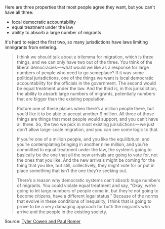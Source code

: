 ---
---

Here are three properties that most people agree they want, but you can't have all three:

- local democratic accountability
- equal treatment under the law
- ability to absorb a large number of migrants

It's hard to reject the first two, so many jurisdictions have laws limiting immigrants from entering.

> I think we should talk about a trilemma for migration, which is three things, and we can only have two out of the three. You think of the liberal democracies — what would we like as a response for large numbers of people who need to go someplace? If it was some political jurisdictions, one of the things we want is local democratic accountability for the officials in the government. The second would be equal treatment under the law. And the third is, in this jurisdiction, the ability to absorb large numbers of migrants, potentially numbers that are bigger than the existing population.
> 
> Picture one of these places when there’s a million people there, but you’d like it to be able to accept another 9 million. All three of those things are things that most people would support, and you can’t have all three. So, the two we pick in most existing jurisdictions — we just don’t allow large-scale migration, and you can see some logic to that.
> 
> If you’re one of a million people, and you like the equilibrium, and you’re contemplating bringing in another nine million, and you’re committed to equal treatment under the law, the system’s going to basically be the one that all the new arrivals are going to vote for, not the ones that you like. And the new arrivals might be coming for the thing that you like, but still, collectively, they might vote for or put in place something that isn’t the one they’re seeking out.
> 
> There’s a reason why democratic systems can’t absorb huge numbers of migrants. You could violate equal treatment and say, “Okay, we’re going to let large numbers of people come in, but they’re not going to become citizens, have a different legal status.” Because of the norms that evolve in these conditions of inequality, I think that is going to prove to be a very damaging approach for both the migrants who arrive and the people in the existing society.

Source: [Tyler Cowen and Paul Romer](https://medium.com/conversations-with-tyler/paul-romer-tyler-cowen-economics-education-growth-979315047773)